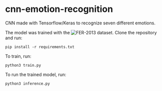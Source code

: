 # cnn-emotion-recognition
CNN made with Tensorflow/Keras to recognize seven different emotions.

The model was trained with the ![FER-2013](https://www.kaggle.com/datasets/msambare/fer2013) dataset.
Clone the repository and run:
```
pip install -r requirements.txt
```
To train, run:
```
python3 train.py
```
To run the trained model, run:
```
python3 inference.py
```

